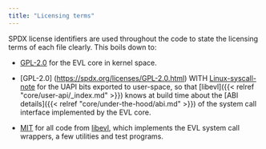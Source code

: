 ```yaml
---
title: "Licensing terms"
---
```


SPDX license identifiers are used throughout the code to state the
licensing terms of each file clearly. This boils down to:

- [GPL-2.0](https://spdx.org/licenses/GPL-2.0.html) for the EVL core
  in kernel space.

- [GPL-2.0] (https://spdx.org/licenses/GPL-2.0.html) WITH
  [Linux-syscall-note](https://spdx.org/licenses/Linux-syscall-note.html)
  for the UAPI bits exported to user-space, so that [libevl]({{<
  relref "core/user-api/_index.md" >}}) knows at build time about the
  [ABI details]({{< relref "core/under-the-hood/abi.md" >}}) of the
  system call interface implemented by the EVL core.

- [MIT](https://spdx.org/licenses/MIT.html) for all code from
  [libevl](https://git.evlproject.org/libevl.git), which implements
  the EVL system call wrappers, a few utilities and test programs.
